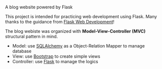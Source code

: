 A blog website powered by Flask

This project is intended for practicing web development using Flask. Many thanks to the guidance from [Flask Web Development](https://www.flaskbook.com/)!

The blog webiste was organized with **Model-View-Controller (MVC)** structural pattern in mind.
* Model: use [SQLAlchemy](http://flask-sqlalchemy.pocoo.org/2.3/) as a Object-Relation Mapper to manage database
* View: use [Bootstrap](https://getbootstrap.com/) to create simple views
* Controller: use [Flask](http://flask.pocoo.org/) to manage the logics
